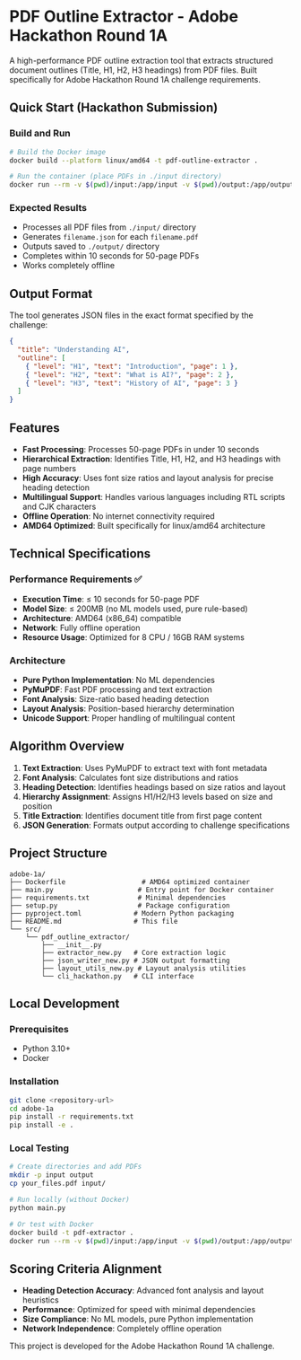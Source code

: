 # PDF Outline Extractor - Adobe Hackathon Round 1A

A high-performance PDF outline extraction tool that extracts structured document outlines (Title, H1, H2, H3 headings) from PDF files. Built specifically for Adobe Hackathon Round 1A challenge requirements.

## Quick Start (Hackathon Submission)

### Build and Run
```bash
# Build the Docker image
docker build --platform linux/amd64 -t pdf-outline-extractor .

# Run the container (place PDFs in ./input directory)
docker run --rm -v $(pwd)/input:/app/input -v $(pwd)/output:/app/output --network none pdf-outline-extractor
```

### Expected Results
- Processes all PDF files from `./input/` directory
- Generates `filename.json` for each `filename.pdf` 
- Outputs saved to `./output/` directory
- Completes within 10 seconds for 50-page PDFs
- Works completely offline

## Output Format

The tool generates JSON files in the exact format specified by the challenge:

```json
{
  "title": "Understanding AI",
  "outline": [
    { "level": "H1", "text": "Introduction", "page": 1 },
    { "level": "H2", "text": "What is AI?", "page": 2 },
    { "level": "H3", "text": "History of AI", "page": 3 }
  ]
}
```

## Features

- **Fast Processing**: Processes 50-page PDFs in under 10 seconds
- **Hierarchical Extraction**: Identifies Title, H1, H2, and H3 headings with page numbers
- **High Accuracy**: Uses font size ratios and layout analysis for precise heading detection
- **Multilingual Support**: Handles various languages including RTL scripts and CJK characters
- **Offline Operation**: No internet connectivity required
- **AMD64 Optimized**: Built specifically for linux/amd64 architecture

## Technical Specifications

### Performance Requirements ✅
- **Execution Time**: ≤ 10 seconds for 50-page PDF
- **Model Size**: ≤ 200MB (no ML models used, pure rule-based)
- **Architecture**: AMD64 (x86_64) compatible
- **Network**: Fully offline operation
- **Resource Usage**: Optimized for 8 CPU / 16GB RAM systems

### Architecture
- **Pure Python Implementation**: No ML dependencies
- **PyMuPDF**: Fast PDF processing and text extraction
- **Font Analysis**: Size-ratio based heading detection
- **Layout Analysis**: Position-based hierarchy determination
- **Unicode Support**: Proper handling of multilingual content

## Algorithm Overview

1. **Text Extraction**: Uses PyMuPDF to extract text with font metadata
2. **Font Analysis**: Calculates font size distributions and ratios
3. **Heading Detection**: Identifies headings based on size ratios and layout
4. **Hierarchy Assignment**: Assigns H1/H2/H3 levels based on size and position
5. **Title Extraction**: Identifies document title from first page content
6. **JSON Generation**: Formats output according to challenge specifications

## Project Structure

```
adobe-1a/
├── Dockerfile                   # AMD64 optimized container
├── main.py                     # Entry point for Docker container
├── requirements.txt            # Minimal dependencies
├── setup.py                    # Package configuration
├── pyproject.toml             # Modern Python packaging
├── README.md                  # This file
└── src/
    └── pdf_outline_extractor/
        ├── __init__.py
        ├── extractor_new.py   # Core extraction logic
        ├── json_writer_new.py # JSON output formatting
        ├── layout_utils_new.py # Layout analysis utilities
        └── cli_hackathon.py   # CLI interface
```

## Local Development

### Prerequisites
- Python 3.10+
- Docker

### Installation
```bash
git clone <repository-url>
cd adobe-1a
pip install -r requirements.txt
pip install -e .
```

### Local Testing
```bash
# Create directories and add PDFs
mkdir -p input output
cp your_files.pdf input/

# Run locally (without Docker)
python main.py

# Or test with Docker
docker build -t pdf-extractor .
docker run --rm -v $(pwd)/input:/app/input -v $(pwd)/output:/app/output --network none pdf-extractor
```

## Scoring Criteria Alignment

- **Heading Detection Accuracy**: Advanced font analysis and layout heuristics
- **Performance**: Optimized for speed with minimal dependencies
- **Size Compliance**: No ML models, pure Python implementation
- **Network Independence**: Completely offline operation

This project is developed for the Adobe Hackathon Round 1A challenge.
